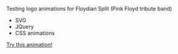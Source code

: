 Testing logo animations for Floydian Split (Pink Floyd tribute band)

- SVG
- JQuery
- CSS animations

<a href="http://vfdesign.org/SVG/" target="_blank">Try this animation!</a>
